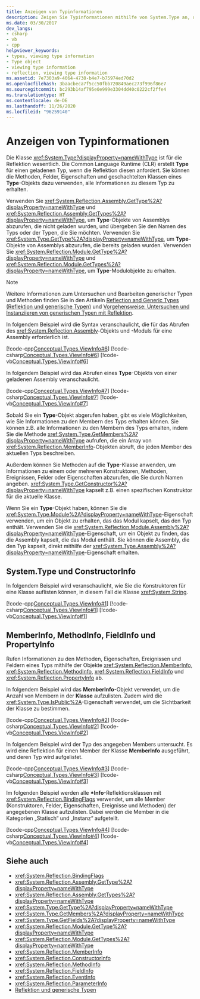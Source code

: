 ```yaml
---
title: Anzeigen von Typinformationen
description: Zeigen Sie Typinformationen mithilfe von System.Type an, die für die Reflexion in .NET von zentraler Bedeutung sind. Überprüfen Sie die Klassen ConstructorInfo, MemberInfo, MethodInfo, FieldInfo und PropertyInfo.
ms.date: 03/30/2017
dev_langs:
- csharp
- vb
- cpp
helpviewer_keywords:
- types, viewing type information
- Type object
- viewing type information
- reflection, viewing type information
ms.assetid: 7e7303a9-4064-4738-b4e7-b75974ed70d2
ms.openlocfilehash: 3baacbeca7f5cc50fbb720849aec273f996f86e7
ms.sourcegitcommit: bc293b14af795e0e999e3304dd40c0222cf2ffe4
ms.translationtype: HT
ms.contentlocale: de-DE
ms.lasthandoff: 11/26/2020
ms.locfileid: "96259140"
---
```

# <a name="viewing-type-information"></a>Anzeigen von Typinformationen

Die Klasse <xref:System.Type?displayProperty=nameWithType> ist für die Reflektion wesentlich. Die Common Language Runtime (CLR) erstellt **Type** für einen geladenen Typ, wenn die Reflektion diesen anfordert. Sie können die Methoden, Felder, Eigenschaften und geschachtelten Klassen eines **Type**-Objekts dazu verwenden, alle Informationen zu diesem Typ zu erhalten.  
  
 Verwenden Sie <xref:System.Reflection.Assembly.GetType%2A?displayProperty=nameWithType> und <xref:System.Reflection.Assembly.GetTypes%2A?displayProperty=nameWithType>, um **Type**-Objekte von Assemblys abzurufen, die nicht geladen wurden, und übergeben Sie den Namen des Typs oder der Typen, die Sie möchten. Verwenden Sie <xref:System.Type.GetType%2A?displayProperty=nameWithType>, um **Type**-Objekte von Assemblys abzurufen, die bereits geladen wurden. Verwenden Sie <xref:System.Reflection.Module.GetType%2A?displayProperty=nameWithType> und <xref:System.Reflection.Module.GetTypes%2A?displayProperty=nameWithType>, um **Type**-Modulobjekte zu erhalten.  
  
> [!NOTE]
> Weitere Informationen zum Untersuchen und Bearbeiten generischer Typen und Methoden finden Sie in den Artikeln [Reflection and Generic Types (Reflektion und generische Typen)](reflection-and-generic-types.md) und [Vorgehensweise: Untersuchen und Instanziieren von generischen Typen mit Reflektion](how-to-examine-and-instantiate-generic-types-with-reflection.md).  
  
 In folgendem Beispiel wird die Syntax veranschaulicht, die für das Abrufen des <xref:System.Reflection.Assembly>-Objekts und -Moduls für eine Assembly erforderlich ist.  
  
 [!code-cpp[Conceptual.Types.ViewInfo#6](../../../samples/snippets/cpp/VS_Snippets_CLR/conceptual.types.viewinfo/cpp/source5.cpp#6)]
 [!code-csharp[Conceptual.Types.ViewInfo#6](../../../samples/snippets/csharp/VS_Snippets_CLR/conceptual.types.viewinfo/cs/source5.cs#6)]
 [!code-vb[Conceptual.Types.ViewInfo#6](../../../samples/snippets/visualbasic/VS_Snippets_CLR/conceptual.types.viewinfo/vb/source5.vb#6)]  
  
 In folgendem Beispiel wird das Abrufen eines **Type**-Objekts von einer geladenen Assembly veranschaulicht.  
  
 [!code-cpp[Conceptual.Types.ViewInfo#7](../../../samples/snippets/cpp/VS_Snippets_CLR/conceptual.types.viewinfo/cpp/source5.cpp#7)]
 [!code-csharp[Conceptual.Types.ViewInfo#7](../../../samples/snippets/csharp/VS_Snippets_CLR/conceptual.types.viewinfo/cs/source5.cs#7)]
 [!code-vb[Conceptual.Types.ViewInfo#7](../../../samples/snippets/visualbasic/VS_Snippets_CLR/conceptual.types.viewinfo/vb/source5.vb#7)]  
  
 Sobald Sie ein **Type**-Objekt abgerufen haben, gibt es viele Möglichkeiten, wie Sie Informationen zu den Membern des Typs erhalten können. Sie können z.B. alle Informationen zu den Membern des Typs erhalten, indem Sie die Methode <xref:System.Type.GetMembers%2A?displayProperty=nameWithType> aufrufen, die ein Array von <xref:System.Reflection.MemberInfo>-Objekten abruft, die jeden Member des aktuellen Typs beschreiben.  
  
 Außerdem können Sie Methoden auf die **Type**-Klasse anwenden, um Informationen zu einem oder mehreren Konstruktoren, Methoden, Ereignissen, Felder oder Eigenschaften abzurufen, die Sie durch Namen angeben. <xref:System.Type.GetConstructor%2A?displayProperty=nameWithType> kapselt z.B. einen spezifischen Konstruktor für die aktuelle Klasse.  
  
 Wenn Sie ein **Type**-Objekt haben, können Sie die <xref:System.Type.Module%2A?displayProperty=nameWithType>-Eigenschaft verwenden, um ein Objekt zu erhalten, das das Modul kapselt, das den Typ enthält. Verwenden Sie die <xref:System.Reflection.Module.Assembly%2A?displayProperty=nameWithType>-Eigenschaft, um ein Objekt zu finden, das die Assembly kapselt, die das Modul enthält. Sie können die Assembly, die den Typ kapselt, direkt mithilfe der <xref:System.Type.Assembly%2A?displayProperty=nameWithType>-Eigenschaft erhalten.  
  
## <a name="systemtype-and-constructorinfo"></a>System.Type und ConstructorInfo  

 In folgendem Beispiel wird veranschaulicht, wie Sie die Konstruktoren für eine Klasse auflisten können, in diesem Fall die Klasse <xref:System.String>.  
  
 [!code-cpp[Conceptual.Types.ViewInfo#1](../../../samples/snippets/cpp/VS_Snippets_CLR/conceptual.types.viewinfo/cpp/source1.cpp#1)]
 [!code-csharp[Conceptual.Types.ViewInfo#1](../../../samples/snippets/csharp/VS_Snippets_CLR/conceptual.types.viewinfo/cs/source1.cs#1)]
 [!code-vb[Conceptual.Types.ViewInfo#1](../../../samples/snippets/visualbasic/VS_Snippets_CLR/conceptual.types.viewinfo/vb/source1.vb#1)]  
  
## <a name="memberinfo-methodinfo-fieldinfo-and-propertyinfo"></a>MemberInfo, MethodInfo, FieldInfo und PropertyInfo  

 Rufen Informationen zu den Methoden, Eigenschaften, Ereignissen und Feldern eines Typs mithilfe der Objekte <xref:System.Reflection.MemberInfo>, <xref:System.Reflection.MethodInfo>, <xref:System.Reflection.FieldInfo> und <xref:System.Reflection.PropertyInfo> ab.  
  
 In folgendem Beispiel wird das **MemberInfo**-Objekt verwendet, um die Anzahl von Membern in der **Klasse** aufzulisten. Zudem wird die <xref:System.Type.IsPublic%2A>-Eigenschaft verwendet, um die Sichtbarkeit der Klasse zu bestimmen.  
  
 [!code-cpp[Conceptual.Types.ViewInfo#2](../../../samples/snippets/cpp/VS_Snippets_CLR/conceptual.types.viewinfo/cpp/source2.cpp#2)]
 [!code-csharp[Conceptual.Types.ViewInfo#2](../../../samples/snippets/csharp/VS_Snippets_CLR/conceptual.types.viewinfo/cs/source2.cs#2)]
 [!code-vb[Conceptual.Types.ViewInfo#2](../../../samples/snippets/visualbasic/VS_Snippets_CLR/conceptual.types.viewinfo/vb/source2.vb#2)]  
  
 In folgendem Beispiel wird der Typ des angegeben Members untersucht. Es wird eine Reflektion für einen Member der Klasse **MemberInfo** ausgeführt, und deren Typ wird aufgelistet.  
  
 [!code-cpp[Conceptual.Types.ViewInfo#3](../../../samples/snippets/cpp/VS_Snippets_CLR/conceptual.types.viewinfo/cpp/source3.cpp#3)]
 [!code-csharp[Conceptual.Types.ViewInfo#3](../../../samples/snippets/csharp/VS_Snippets_CLR/conceptual.types.viewinfo/cs/source3.cs#3)]
 [!code-vb[Conceptual.Types.ViewInfo#3](../../../samples/snippets/visualbasic/VS_Snippets_CLR/conceptual.types.viewinfo/vb/source3.vb#3)]  
  
 Im folgenden Beispiel werden alle **\*Info**-Reflektionsklassen mit <xref:System.Reflection.BindingFlags> verwendet, um alle Member (Konstruktoren, Felder, Eigenschaften, Ereignisse und Methoden) der angegebenen Klasse aufzulisten. Dabei werden die Member in die Kategorien „Statisch“ und „Instanz“ aufgeteilt.  
  
 [!code-cpp[Conceptual.Types.ViewInfo#4](../../../samples/snippets/cpp/VS_Snippets_CLR/conceptual.types.viewinfo/cpp/source4.cpp#4)]
 [!code-csharp[Conceptual.Types.ViewInfo#4](../../../samples/snippets/csharp/VS_Snippets_CLR/conceptual.types.viewinfo/cs/source4.cs#4)]
 [!code-vb[Conceptual.Types.ViewInfo#4](../../../samples/snippets/visualbasic/VS_Snippets_CLR/conceptual.types.viewinfo/vb/source4.vb#4)]  
  
## <a name="see-also"></a>Siehe auch

- <xref:System.Reflection.BindingFlags>
- <xref:System.Reflection.Assembly.GetType%2A?displayProperty=nameWithType>
- <xref:System.Reflection.Assembly.GetTypes%2A?displayProperty=nameWithType>
- <xref:System.Type.GetType%2A?displayProperty=nameWithType>
- <xref:System.Type.GetMembers%2A?displayProperty=nameWithType>
- <xref:System.Type.GetFields%2A?displayProperty=nameWithType>
- <xref:System.Reflection.Module.GetType%2A?displayProperty=nameWithType>
- <xref:System.Reflection.Module.GetTypes%2A?displayProperty=nameWithType>
- <xref:System.Reflection.MemberInfo>
- <xref:System.Reflection.ConstructorInfo>
- <xref:System.Reflection.MethodInfo>
- <xref:System.Reflection.FieldInfo>
- <xref:System.Reflection.EventInfo>
- <xref:System.Reflection.ParameterInfo>
- [Reflektion und generische Typen](reflection-and-generic-types.md)

